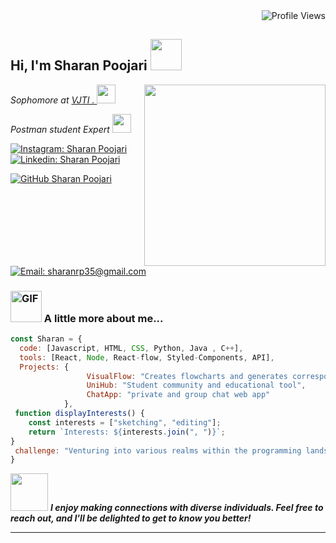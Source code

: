 <div align="right">
  <img src="https://komarev.com/ghpvc/?username=SharanRP" alt="Profile Views">
</div>
<h2> Hi, I'm Sharan Poojari <img src="https://media.giphy.com/media/NAq0PgHZIICdpmZsmw/giphy.gif" width="50"> 
</h2>
<img align='right' src="https://media.giphy.com/media/wwgamp8bOsx8byvKTi/giphy.gif" width="290">
<p><em>Sophomore at <a href="https://vjti.ac.in/">VJTI   . </a><img src="https://media.giphy.com/media/fYSnHlufseco8Fh93Z/giphy.gif" width="30">
<p><em>Postman student Expert <a href="https://vjti.ac.in/"> <img src="https://media.giphy.com/media/yFAuYYi9LYQNI8lmZo/giphy.gif" width="30"></p></em> 
</em></p>

[![Instagram: Sharan Poojari](https://img.shields.io/badge/-sharan03-blue?style=social&logo=instagram&logoColor=red&link=https://www.instagram.com/__.sharan03.__/)](https://www.instagram.com/__.sharan03.__/)
[![Linkedin: Sharan Poojari](https://img.shields.io/badge/-sharanpoojari-blue?style=flat&logo=Linkedin&logoColor=white&link=https://www.linkedin.com/in/sharan-poojari-582656258/)](https://www.linkedin.com/in/sharan-poojari-582656258/)

[![GitHub Sharan Poojari](https://img.shields.io/github/followers/sharanrp?label=follow&style=social)](https://github.com/SharanRP)
[![Email: sharanrp35@gmail.com](https://img.shields.io/badge/-sharanrp35-red?style=social&logo=gmail)](mailto:sharanrp35@gmail.com)

### <img src="https://media.giphy.com/media/DPEFlZO4nJSZoqRfHv/giphy.gif" alt="GIF" width="50"> A little more about me... 

```javascript
const Sharan = {
  code: [Javascript, HTML, CSS, Python, Java , C++],
  tools: [React, Node, React-flow, Styled-Components, API],
  Projects: {
                 VisualFlow: "Creates flowcharts and generates corresponding code",
                 UniHub: "Student community and educational tool",
                 ChatApp: "private and group chat web app"
            },
 function displayInterests() {
    const interests = ["sketching", "editing"];
    return `Interests: ${interests.join(", ")}`;
}
 challenge: "Venturing into various realms within the programming landscape."
}
```

<img src="https://media.giphy.com/media/G4OvmYxQAQyvUqhHTh/giphy.gif" width="60"> <em><b>I enjoy making connections with diverse individuals. Feel free to reach out, and I'll be delighted to get to know you better!</b> </em>

---
